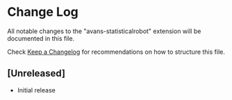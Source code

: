 # Change Log

All notable changes to the "avans-statisticalrobot" extension will be documented in this file.

Check [Keep a Changelog](http://keepachangelog.com/) for recommendations on how to structure this file.

## [Unreleased]

- Initial release